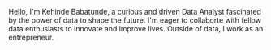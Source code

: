Hello, I'm Kehinde Babatunde, 
a curious and driven Data Analyst fascinated by the power of data to shape the future. 
I'm eager to collaborte with fellow data enthusiasts to innovate and improve lives.
Outside of data, I work as an entrepreneur.

<!---
Mercybabs1/Mercybabs1 is a ✨ special ✨ repository because its `README.md` (this file) appears on your GitHub profile.
You can click the Preview link to take a look at your changes.
--->
